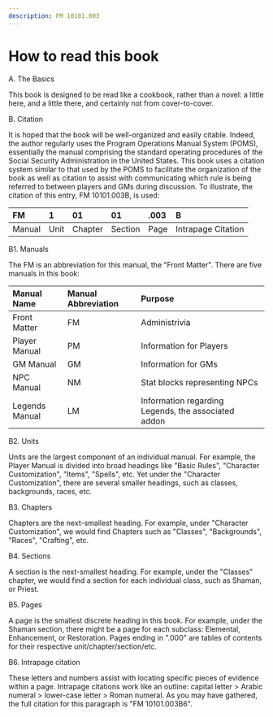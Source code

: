 ```yaml
---
description: FM 10101.003
---
```


# How to read this book

A. The Basics

This book is designed to be read like a cookbook, rather than a novel: a little here, and a little there, and certainly not from cover-to-cover. 

B. Citation

It is hoped that the book will be well-organized and easily citable. Indeed, the author regularly uses the Program Operations Manual System \(POMS\), essentially the manual comprising the standard operating procedures of the Social Security Administration in the United States. This book uses a citation system similar to that used by the POMS to facilitate the organization of the book as well as citation to assist with communicating which rule is being referred to between players and GMs during discussion. To illustrate, the citation of this entry, FM 10101.003B, is used:

| FM | 1 | 01 | 01 | .003 | B |
| :--- | :--- | :--- | :--- | :--- | :--- |
| Manual | Unit | Chapter | Section | Page | Intrapage Citation |

B1. Manuals

The FM is an abbreviation for this manual, the "Front Matter". There are five manuals in this book:

| Manual Name | Manual Abbreviation | Purpose |
| :--- | :--- | :--- |
| Front Matter | FM | Administrivia |
| Player Manual | PM | Information for Players |
| GM Manual | GM | Information for GMs |
| NPC Manual | NM | Stat blocks representing NPCs |
| Legends Manual | LM | Information regarding Legends, the associated addon |

B2. Units

Units are the largest component of an individual manual. For example, the Player Manual is divided into broad headings like "Basic Rules", "Character Customization", "Items", "Spells", etc. Yet under the "Character Customization", there are several smaller headings, such as classes, backgrounds, races, etc.

B3. Chapters

Chapters are the next-smallest heading. For example, under "Character Customization", we would find Chapters such as "Classes", "Backgrounds", "Races", "Crafting", etc.

B4. Sections

A section is the next-smallest heading. For example, under the "Classes" chapter, we would find a section for each individual class, such as Shaman, or Priest.

B5. Pages

A page is the smallest discrete heading in this book. For example, under the Shaman section, there might be a page for each subclass: Elemental, Enhancement, or Restoration. Pages ending in ".000" are tables of contents for their respective unit/chapter/section/etc.

B6. Intrapage citation

These letters and numbers assist with locating specific pieces of evidence within a page. Intrapage citations work like an outline: capital letter &gt; Arabic numeral &gt; lower-case letter &gt; Roman numeral. As you may have gathered, the full citation for this paragraph is "FM 10101.003B6".

